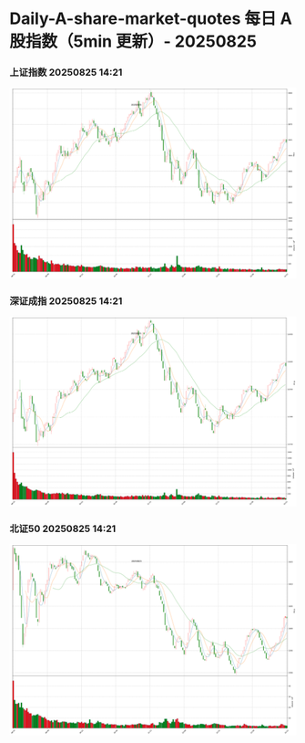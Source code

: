 
# Daily-A-share-market-quotes 每日 A 股指数（5min 更新）- 20250825

### 上证指数 20250825 14:21
![](./fig/2025/8/20250825-sh000001.png)

### 深证成指 20250825 14:21
![](./fig/2025/8/20250825-sz399001.png)

### 北证50 20250825 14:21
![](./fig/2025/8/20250825-bj899050.png)
